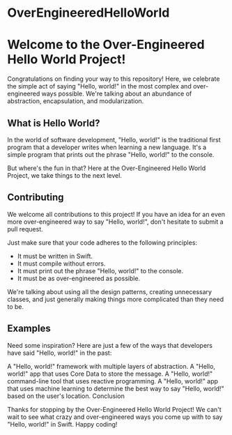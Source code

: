 # OverEngineeredHelloWorld
# Welcome to the Over-Engineered Hello World Project!

Congratulations on finding your way to this repository! Here, we celebrate the simple act of saying "Hello, world!" in the most complex and over-engineered ways possible. We're talking about an abundance of abstraction, encapsulation, and modularization.

## What is Hello World?

In the world of software development, "Hello, world!" is the traditional first program that a developer writes when learning a new language. It's a simple program that prints out the phrase "Hello, world!" to the console.

But where's the fun in that? Here at the Over-Engineered Hello World Project, we take things to the next level.

## Contributing

We welcome all contributions to this project! If you have an idea for an even more over-engineered way to say "Hello, world!", don't hesitate to submit a pull request.

Just make sure that your code adheres to the following principles:

 - It must be written in Swift.
 - It must compile without errors.
 - It must print out the phrase "Hello, world!" to the console.
 - It must be as over-engineered as possible.
 
We're talking about using all the design patterns, creating unnecessary classes, and just generally making things more complicated than they need to be.

## Examples

Need some inspiration? Here are just a few of the ways that developers have said "Hello, world!" in the past:

A "Hello, world!" framework with multiple layers of abstraction.
A "Hello, world!" app that uses Core Data to store the message.
A "Hello, world!" command-line tool that uses reactive programming.
A "Hello, world!" app that uses machine learning to determine the best way to say "Hello, world!" based on the user's location.
Conclusion

Thanks for stopping by the Over-Engineered Hello World Project! We can't wait to see what crazy and over-engineered ways you come up with to say "Hello, world!" in Swift. Happy coding!
